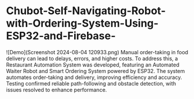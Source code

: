 # Chubot-Self-Navigating-Robot-with-Ordering-System-Using-ESP32-and-Firebase-


![Demo](Screenshot 2024-08-04 120933.png)
Manual order-taking in food delivery can lead to delays, errors, and higher costs. To address this, a Restaurant Automation System was developed, featuring an Automated Waiter Robot and Smart Ordering System powered by ESP32. The system automates order-taking and delivery, improving efficiency and accuracy. Testing confirmed reliable path-following and obstacle detection, with issues resolved to enhance performance.
